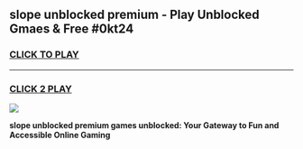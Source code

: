 
## slope unblocked premium - Play Unblocked Gmaes & Free #0kt24
<h3>
<a href="https://news.freeplayer.one?title=slope_unblocked_premium&ref=26F">CLICK TO PLAY</a></h3>
<hr>

<h3>
<a href="https://news.freeplayer.one?title=slope_unblocked_premium&ref=26F">CLICK 2 PLAY</a>
  
</h3>

<a href="https://news.freeplayer.one?title=slope_unblocked_premium&ref=26F/"><img src="https://clearcache.store/games.png"></a>


**slope unblocked premium games unblocked: Your Gateway to Fun and Accessible Online Gaming**
